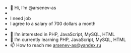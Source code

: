 - 👋 Hi, I’m @arsenev-as
- 
- I need job
- I agree to a salary of 700 dollars a month
-
-  👀 I’m interested in PHP, JavaScript, MySQL, HTML
- 🌱 I’m currently learning PHP, JavaScript, MySQL, HTML
- 📫 How to reach me arsenev-as@yandex.ru

<!---
arsenev-as/arsenev-as is a ✨ special ✨ repository because its `README.md` (this file) appears on your GitHub profile.
You can click the Preview link to take a look at your changes.
--->
